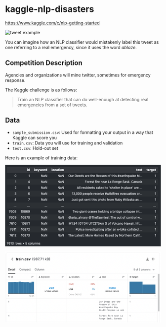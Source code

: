 # kaggle-nlp-disasters
https://www.kaggle.com/c/nlp-getting-started

![tweet example](https://storage.googleapis.com/kaggle-media/competitions/tweet_screenshot.png)

You can imagine how an NLP classifier would
mistakenly label this tweet as one referring to a real 
emergency, since it uses the word _ablaze_.

## Competition Description
Agencies and organizations will mine twitter,
sometimes for emergency response.



The Kaggle challenge is as follows:
>Train an NLP classifier that can do well-enough at detecting real emergencies from a set of tweets.

## Data
* `sample_submission.csv`: Used for formatting your output in a way that Kaggle can score you
* `train.csv`: Data you will use for training and validation
* `test.csv`: Hold-out set

Here is an example of training data:

![train dataframe image](doc/img/train_dataframe.png)

![training data quality](doc/img/train_dataquality.png)